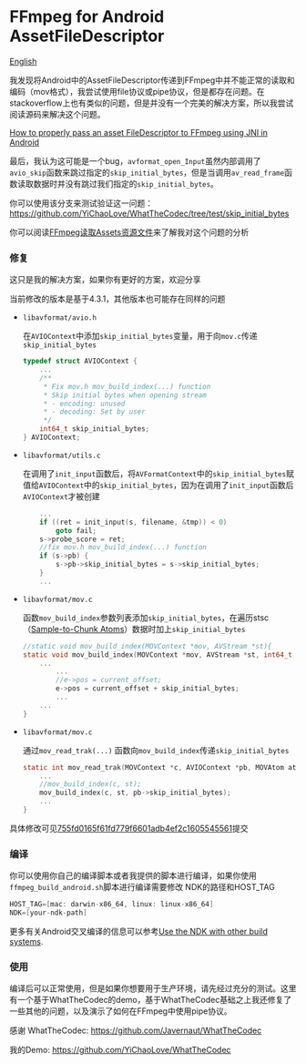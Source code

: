 # FFmpeg for Android AssetFileDescriptor

[English](README_EN.md)

我发现将Android中的AssetFileDescriptor传递到FFmpeg中并不能正常的读取和编码（mov格式），我尝试使用file协议或pipe协议，但是都存在问题。在stackoverflow上也有类似的问题，但是并没有一个完美的解决方案，所以我尝试阅读源码来解决这个问题。

[How to properly pass an asset FileDescriptor to FFmpeg using JNI in Android](https://stackoverflow.com/questions/24701029/how-to-properly-pass-an-asset-filedescriptor-to-ffmpeg-using-jni-in-android)

最后，我认为这可能是一个bug，`avformat_open_Input`虽然内部调用了`avio_skip`函数来跳过指定的`skip_initial_bytes`，但是当调用`av_read_frame`函数读取数据时并没有跳过我们指定的`skip_initial_bytes`。

你可以使用该分支来测试验证这一问题：https://github.com/YiChaoLove/WhatTheCodec/tree/test/skip_initial_bytes 

你可以阅读[FFmpeg读取Assets资源文件](https://juejin.cn/post/6917440481282654221/)来了解我对这个问题的分析

### 修复

这只是我的解决方案，如果你有更好的方案，欢迎分享

当前修改的版本是基于4.3.1，其他版本也可能存在同样的问题

* `libavformat/avio.h`

  在`AVIOContext`中添加`skip_initial_bytes`变量，用于向`mov.c`传递`skip_initial_bytes`

  ```c
  typedef struct AVIOContext {
      ...
      /**
       * Fix mov.h mov_build_index(...) function
       * Skip initial bytes when opening stream
       * - encoding: unused
       * - decoding: Set by user
       */
      int64_t skip_initial_bytes;
  } AVIOContext;
  ```

* `libavformat/utils.c`

  在调用了`init_input`函数后，将`AVFormatContext`中的`skip_initial_bytes`赋值给`AVIOContext`中的`skip_initial_bytes`，因为在调用了`init_input`函数后`AVIOContext`才被创建

  ```c
      ...
      if ((ret = init_input(s, filename, &tmp)) < 0)
          goto fail;
      s->probe_score = ret;
      //fix mov.h mov_build_index(...) function
      if (s->pb) {
          s->pb->skip_initial_bytes = s->skip_initial_bytes;
      }
      ...
  ```

* `libavformat/mov.c`

  函数`mov_build_index`参数列表添加`skip_initial_bytes`，在遍历stsc（[Sample-to-Chunk Atoms](https://developer.apple.com/library/archive/documentation/QuickTime/QTFF/QTFFChap2/qtff2.html)）数据时加上`skip_initial_bytes`

  ```c
  //static void mov_build_index(MOVContext *mov, AVStream *st){
  static void mov_build_index(MOVContext *mov, AVStream *st, int64_t skip_initial_bytes){
      ...
          ...
          //e->pos = current_offset;
          e->pos = current_offset + skip_initial_bytes;
          ...
      ...
  }
  ```

* `libavformat/mov.c`

  通过`mov_read_trak(...)` 函数向`mov_build_index`传递`skip_initial_bytes`

  ```c
  static int mov_read_trak(MOVContext *c, AVIOContext *pb, MOVAtom atom) {
      ...
      //mov_build_index(c, st);
      mov_build_index(c, st, pb->skip_initial_bytes);
      ...
  }
  ```

具体修改可见[755fd0165f61fd779f6601adb4ef2c1605545561](https://github.com/YiChaoLove/FFmpegForAndroidAssetFileDescriptor/commit/755fd0165f61fd779f6601adb4ef2c1605545561)提交

### 编译

你可以使用你自己的编译脚本或者我提供的脚本进行编译，如果你使用`ffmpeg_build_android.sh`脚本进行编译需要修改 NDK的路径和HOST_TAG

```c
HOST_TAG=[mac: darwin-x86_64, linux: linux-x86_64]
NDK=[your-ndk-path]
```

更多有关Android交叉编译的信息可以参考[Use the NDK with other build systems](https://developer.android.com/ndk/guides/other_build_systems).

### 使用

编译后可以正常使用，但是如果你想要用于生产环境，请先经过充分的测试。这里有一个基于WhatTheCodec的demo，基于WhatTheCodec基础之上我还修复了一些其他的问题，以及演示了如何在FFmpeg中使用pipe协议。

感谢 WhatTheCodec: https://github.com/Javernaut/WhatTheCodec

我的Demo:  https://github.com/YiChaoLove/WhatTheCodec


